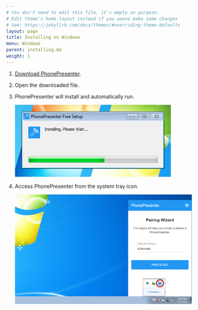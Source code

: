 ```yaml
---
# You don't need to edit this file, it's empty on purpose.
# Edit theme's home layout instead if you wanna make some changes
# See: https://jekyllrb.com/docs/themes/#overriding-theme-defaults
layout: page
title: Installing on Windows
menu: Windows
parent: installing.md
weight: 1
---
```


1. <a href="https://phonepresenter.com/#download">Download PhonePresenter</a>.


2. Open the downloaded file.


3. PhonePresenter will install and automatically run.

    ![PhonePresenter installing on Windows](/assets/img/install_win.png)


4. Access PhonePresenter from the system tray icon.

    ![PhonePresenter in system tray](/assets/img/system_tray_win.png)
